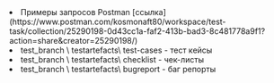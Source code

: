 <li>Примеры запросов Postman [ссылка](https://www.postman.com/kosmonaft80/workspace/test-task/collection/25290198-0d43cc1a-faf2-413b-bad3-8c481778a9f1?action=share&creator=25290198/)</li>
<li>test_branch \ testartefacts\ test-cases  - тест кейсы </li>
<li>test_branch \ testartefacts\ checklist - чек-листы </li>
<li>test_branch \ testartefacts\ bugreport - баг репорты </li>
